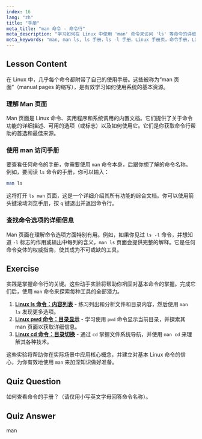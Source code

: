 ```yaml
---
index: 16
lang: "zh"
title: "手册"
meta_title: "man 命令 - 命令行"
meta_description: "学习如何在 Linux 中使用 'man' 命令来访问 'ls' 等命令的详细手册。理解 man ls 页面以掌握命令行。"
meta_keywords: "man, man ls, ls 手册，ls -l 手册，Linux 手册页，命令手册，Linux 文档，命令行帮助"
---
```


## Lesson Content

在 Linux 中，几乎每个命令都附带了自己的使用手册。这些被称为“man 页面”（manual pages 的缩写），是有效学习如何使用系统的基本资源。

### 理解 Man 页面

Man 页面是 Linux 命令、实用程序和系统调用的内置文档。它们提供了关于命令功能的详细描述、可用的选项（或标志）以及如何使用它。它们是你获取命令行帮助的首选和最佳来源。

### 使用 man 访问手册

要查看任何命令的手册，你需要使用 `man` 命令本身，后跟你想了解的命令名称。例如，要阅读 `ls` 命令的手册，你可以输入：

```bash
man ls
```

这将打开 `ls man` 页面，这是一个详细介绍其所有功能的综合文档。你可以使用箭头键滚动浏览手册，按 `q` 键退出并返回命令行。

### 查找命令选项的详细信息

Man 页面在理解命令选项方面特别有用。例如，如果你见过 `ls -l` 命令，并想知道 `-l` 标志的作用或输出中每列的含义，`man ls` 页面会提供完整的解释。它是任何命令变体的权威指南，使其成为不可或缺的工具。

## Exercise

实践是掌握命令行的关键。这些动手实验将帮助你巩固对基本命令的掌握。完成它们后，使用 `man` 命令来探索每种工具的全部潜力。

1.  **[Linux ls 命令：内容列表](https://labex.io/zh/labs/linux-linux-ls-command-content-listing-219205)** - 练习列出和分析文件和目录内容，然后使用 `man ls` 发现更多选项。
2.  **[Linux pwd 命令：目录显示](https://labex.io/zh/labs/linux-linux-pwd-command-directory-displaying-209734)** - 学习使用 `pwd` 命令显示当前目录，并探索其 man 页面以获取详细信息。
3.  **[Linux cd 命令：目录切换](https://labex.io/zh/labs/linux-linux-cd-command-directory-changing-209733)** - 通过 `cd` 掌握文件系统导航，并使用 `man cd` 来理解其各种技术。

这些实验将帮助你在实际场景中应用核心概念，并建立对基本 Linux 命令的信心，为你有效地使用 `man` 来加深知识做好准备。

## Quiz Question

如何查看命令的手册？（请仅用小写英文字母回答命令名称）。

## Quiz Answer

man
